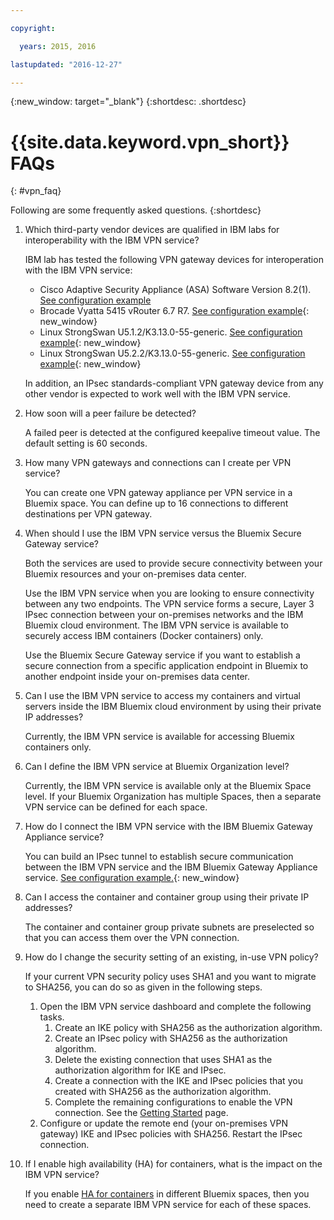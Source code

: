 ```yaml
---

copyright:

  years: 2015, 2016

lastupdated: "2016-12-27"

---
```


{:new_window: target="_blank"}
{:shortdesc: .shortdesc}

# {{site.data.keyword.vpn_short}} FAQs
{: #vpn_faq}


Following are some frequently asked questions.
{:shortdesc}

1. Which third-party vendor devices are qualified in IBM labs for interoperability with the IBM VPN service?

	IBM lab has tested the following VPN gateway devices for interoperation with the IBM VPN service:

	* Cisco Adaptive Security Appliance (ASA) Software Version 8.2(1). [See configuration example](vpn_onpremises.html#cisco) 
	* Brocade Vyatta 5415 vRouter 6.7 R7. [See configuration example](vpn_onpremises.html#vyatta){: new_window}
	* Linux StrongSwan U5.1.2/K3.13.0-55-generic. [See configuration example](vpn_onpremises.html#strongswan){: new_window}
	* Linux StrongSwan U5.2.2/K3.13.0-55-generic. [See configuration example](vpn_onpremises.html#strongswan){: new_window}

	In addition, an IPsec standards-compliant VPN gateway device from any other vendor is expected to work well with the IBM VPN service.

2. How soon will a peer failure be detected?
 
	A failed peer is detected at the configured keepalive timeout value. The default setting is 60 seconds.

3. How many VPN gateways and connections can I create per VPN service?
 
	You can create one VPN gateway appliance per VPN service in a Bluemix space. You can define up to 16 connections to different destinations per VPN gateway. 

4. When should I use the IBM VPN service versus the Bluemix Secure Gateway service?

	Both the services are used to provide secure connectivity between your Bluemix resources and your on-premises data center. 

	Use the IBM VPN service when you are looking to ensure connectivity between any two endpoints. The VPN service forms a secure, Layer 3 IPsec connection between your on-premises networks and the IBM Bluemix cloud environment. The IBM VPN service is available to securely access IBM containers (Docker containers) only. 

	Use the Bluemix Secure Gateway service if you want to establish a secure connection from a specific application endpoint in Bluemix to another endpoint inside your on-premises data center. 

5. Can I use the IBM VPN service to access my containers and virtual servers inside the IBM Bluemix cloud environment by using their private IP addresses?
 
	Currently, the IBM VPN service is available for accessing Bluemix containers only.

6. Can I define the IBM VPN service at Bluemix Organization level?

	Currently, the IBM VPN service is available only at the Bluemix Space level. If your Bluemix Organization has multiple Spaces, then a separate VPN service can be defined for each space.

7. How do I connect the IBM VPN service with the IBM Bluemix Gateway Appliance service?

	You can build an IPsec tunnel to establish secure communication between the IBM VPN service and the IBM Bluemix Gateway Appliance service. [See configuration example.](vpn_onpremises.html#gaas){: new_window}

8. Can I access the container and container group using their private IP addresses?

	The container and container group private subnets are preselected so that you can access them over the VPN connection.  

9. How do I change the security setting of an existing, in-use VPN policy?

	If your current VPN security policy uses SHA1 and you want to migrate to SHA256, you can do so as given in the following steps.  
	1. Open the IBM VPN service dashboard and complete the following tasks.
		1. Create an IKE policy with SHA256 as the authorization algorithm.
		2. Create an IPsec policy with SHA256 as the authorization algorithm.
		3. Delete the existing connection that uses SHA1 as the authorization algorithm for IKE and IPsec.
		4. Create a connection with the IKE and IPsec policies that you created with SHA256 as the authorization algorithm.
		5. Complete the remaining configurations to enable the VPN connection. See the [Getting Started](https://console.stage1.ng.bluemix.net/docs/services/vpn/index.html) page.
	2. Configure or update the remote end (your on-premises VPN gateway) IKE and IPsec policies with SHA256. Restart the IPsec connection.

10. If I enable high availability (HA) for containers, what is the impact on the IBM VPN service?  
	
	If you enable [HA for containers](https://console.ng.bluemix.net/docs/containers/container_ha.html) in different Bluemix spaces, then you need to create a separate IBM VPN service for each of these spaces.

